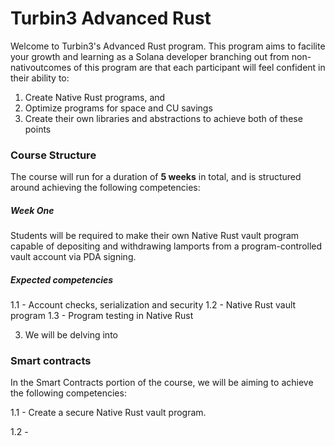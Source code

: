 # Turbin3 Advanced Rust

Welcome to Turbin3's Advanced Rust program. This program aims to facilite your growth and learning as a Solana developer branching out from non-nativoutcomes of this program are that each participant will feel confident in their ability to:

1. Create Native Rust programs, and
2. Optimize programs for space and CU savings
3. Create their own libraries and abstractions to achieve both of these points

### Course Structure

The course will run for a duration of **5 weeks** in total, and is structured around achieving the following competencies:

##### Week One

Students will be required to make their own Native Rust vault program capable of depositing and withdrawing lamports from a program-controlled vault account via PDA signing.

##### Expected competencies

1.1 - Account checks, serialization and security
1.2 - Native Rust vault program
1.3 - Program testing in Native Rust

3. We will be delving into

### Smart contracts

In the Smart Contracts portion of the course, we will be aiming to achieve the following competencies:

1.1 - Create a secure Native Rust vault program.

1.2 -